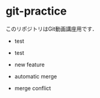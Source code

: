 # git-practice
このリポジトリはGit動画講座用です．

- test
- test

- new feature

- automatic merge

- merge conflict
